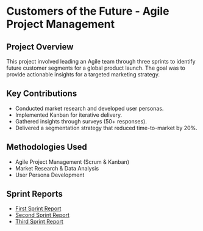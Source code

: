 # Customers of the Future - Agile Project Management

## Project Overview
This project involved leading an Agile team through three sprints to identify future customer segments for a global product launch. The goal was to provide actionable insights for a targeted marketing strategy.

## Key Contributions
- Conducted market research and developed user personas.
- Implemented Kanban for iterative delivery.
- Gathered insights through surveys (50+ responses).
- Delivered a segmentation strategy that reduced time-to-market by 20%.

## Methodologies Used
- Agile Project Management (Scrum & Kanban)
- Market Research & Data Analysis
- User Persona Development

## Sprint Reports
- [First Sprint Report](https://drive.google.com/file/d/15wTECb4YonI0fQPrP9iZhmMknzjdbmGb/view?usp=drive_link)
- [Second Sprint Report](https://drive.google.com/file/d/1Qail3q41T4DiQwOFPbB8YFDjSOYt_LPD/view?usp=drive_link)
- [Third Sprint Report](https://drive.google.com/file/d/1oZYHGcw2A34QXfqJ5xUvLhM87M8fOlXw/view?usp=drive_link)

